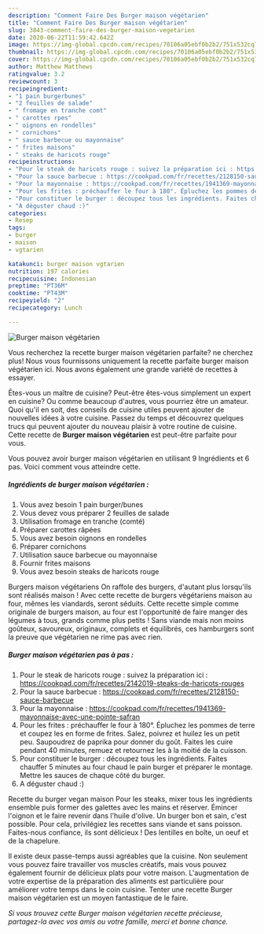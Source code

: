 ```yaml
---
description: "Comment Faire Des Burger maison végétarien"
title: "Comment Faire Des Burger maison végétarien"
slug: 3843-comment-faire-des-burger-maison-vegetarien
date: 2020-06-22T11:59:42.642Z
image: https://img-global.cpcdn.com/recipes/70106a05ebf0b2b2/751x532cq70/burger-maison-vegetarien-photo-principale-de-la-recette.jpg
thumbnail: https://img-global.cpcdn.com/recipes/70106a05ebf0b2b2/751x532cq70/burger-maison-vegetarien-photo-principale-de-la-recette.jpg
cover: https://img-global.cpcdn.com/recipes/70106a05ebf0b2b2/751x532cq70/burger-maison-vegetarien-photo-principale-de-la-recette.jpg
author: Matthew Matthews
ratingvalue: 3.2
reviewcount: 3
recipeingredient:
- "1 pain burgerbunes"
- "2 feuilles de salade"
- " fromage en tranche comt"
- " carottes rpes"
- " oignons en rondelles"
- " cornichons"
- " sauce barbecue ou mayonnaise"
- " frites maisons"
- " steaks de haricots rouge"
recipeinstructions:
- "Pour le steak de haricots rouge : suivez la préparation ici : https://cookpad.com/fr/recettes/2142019-steaks-de-haricots-rouges"
- "Pour la sauce barbecue : https://cookpad.com/fr/recettes/2128150-sauce-barbecue"
- "Pour la mayonnaise : https://cookpad.com/fr/recettes/1941369-mayonnaise-avec-une-pointe-safran"
- "Pour les frites : préchauffer le four à 180°. Épluchez les pommes de terre et coupez les en forme de frites. Salez, poivrez et huilez les un petit peu. Saupoudrez de paprika pour donner du goût. Faites les cuire pendant 40 minutes, remuez et retournez les à la moitié de la cuisson."
- "Pour constituer le burger : découpez tous les ingrédients. Faites chauffer 5 minutes au four chaud le pain burger et préparer le montage. Mettre les sauces de chaque côté du burger."
- "A déguster chaud :)"
categories:
- Resep
tags:
- burger
- maison
- vgtarien

katakunci: burger maison vgtarien 
nutrition: 197 calories
recipecuisine: Indonesian
preptime: "PT36M"
cooktime: "PT43M"
recipeyield: "2"
recipecategory: Lunch

---
```



![Burger maison végétarien](https://img-global.cpcdn.com/recipes/70106a05ebf0b2b2/751x532cq70/burger-maison-vegetarien-photo-principale-de-la-recette.jpg)

Vous recherchez la recette burger maison végétarien parfaite? ne cherchez plus! Nous vous fournissons uniquement la recette parfaite burger maison végétarien ici. Nous avons également une grande variété de recettes à essayer.

Êtes-vous un maître de cuisine? Peut-être êtes-vous simplement un expert en cuisine? Ou comme beaucoup d'autres, vous pourriez être un amateur. Quoi qu'il en soit, des conseils de cuisine utiles peuvent ajouter de nouvelles idées à votre cuisine. Passez du temps et découvrez quelques trucs qui peuvent ajouter du nouveau plaisir à votre routine de cuisine. Cette recette de <strong> Burger maison végétarien </strong> est peut-être parfaite pour vous.

<!--inarticleads1-->

Vous pouvez avoir burger maison végétarien en utilisant 9 Ingrédients et 6 pas. Voici comment vous atteindre cette.

##### Ingrédients de burger maison végétarien :

1. Vous avez besoin 1 pain burger/bunes
1. Vous devez vous préparer 2 feuilles de salade
1. Utilisation  fromage en tranche (comté)
1. Préparer  carottes râpées
1. Vous avez besoin  oignons en rondelles
1. Préparer  cornichons
1. Utilisation  sauce barbecue ou mayonnaise
1. Fournir  frites maisons
1. Vous avez besoin  steaks de haricots rouge


Burgers maison végétariens On raffole des burgers, d&#39;autant plus lorsqu&#39;ils sont réalisés maison ! Avec cette recette de burgers végétariens maison au four, mêmes les viandards, seront séduits. Cette recette simple comme originale de burgers maison, au four est l&#39;opportunité de faire manger des légumes à tous, grands comme plus petits ! Sans viande mais non moins goûteux, savoureux, originaux, complets et équilibrés, ces hamburgers sont la preuve que végétarien ne rime pas avec rien. 

<!--inarticleads2-->

##### Burger maison végétarien pas à pas :

1. Pour le steak de haricots rouge : suivez la préparation ici : https://cookpad.com/fr/recettes/2142019-steaks-de-haricots-rouges
1. Pour la sauce barbecue : https://cookpad.com/fr/recettes/2128150-sauce-barbecue
1. Pour la mayonnaise : https://cookpad.com/fr/recettes/1941369-mayonnaise-avec-une-pointe-safran
1. Pour les frites : préchauffer le four à 180°. Épluchez les pommes de terre et coupez les en forme de frites. Salez, poivrez et huilez les un petit peu. Saupoudrez de paprika pour donner du goût. Faites les cuire pendant 40 minutes, remuez et retournez les à la moitié de la cuisson.
1. Pour constituer le burger : découpez tous les ingrédients. Faites chauffer 5 minutes au four chaud le pain burger et préparer le montage. Mettre les sauces de chaque côté du burger.
1. A déguster chaud :)


Recette du burger vegan maison Pour les steaks, mixer tous les ingrédients ensemble puis former des galettes avec les mains et réserver. Émincer l&#39;oignon et le faire revenir dans l&#39;huile d&#39;olive. Un burger bon et sain, c&#39;est possible. Pour cela, privilégiez les recettes sans viande et sans poisson. Faites-nous confiance, ils sont délicieux ! Des lentilles en boîte, un oeuf et de la chapelure. 

<!--inarticleads1-->

<p>
Il existe deux passe-temps aussi agréables que la cuisine. Non seulement vous pouvez faire travailler vos muscles créatifs, mais vous pouvez également fournir de délicieux plats pour votre maison. L'augmentation de votre expertise de la préparation des aliments est particulière pour améliorer votre temps dans le coin cuisine. Tenter une recette Burger maison végétarien est un moyen fantastique de le faire.
</p>

<p>
<i>Si vous trouvez cette Burger maison végétarien recette précieuse, partagez-la avec vos amis ou votre famille, merci et bonne chance.</i>
</p>
